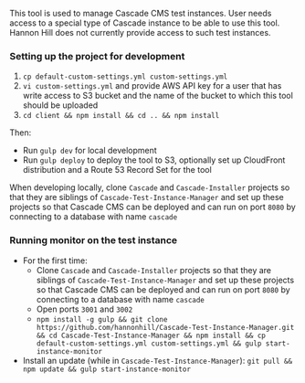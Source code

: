 This tool is used to manage Cascade CMS test instances. User needs access to a special type of Cascade instance to be able to use this tool. 
Hannon Hill does not currently provide access to such test instances. 

### Setting up the project for development

1. `cp default-custom-settings.yml custom-settings.yml`
2. `vi custom-settings.yml` and provide AWS API key for a user that has write access to S3 bucket and the name of the bucket to which this tool should be uploaded
3. `cd client && npm install && cd .. && npm install`

Then:

- Run `gulp dev` for local development
- Run `gulp deploy` to deploy the tool to S3, optionally set up CloudFront distribution and a Route 53 Record Set for the tool

When developing locally, clone `Cascade` and `Cascade-Installer` projects so that they are siblings of `Cascade-Test-Instance-Manager` and set up these projects so that Cascade CMS can be deployed and can run on port `8080` by connecting to a database with name `cascade`


### Running monitor on the test instance

- For the first time: 
  - Clone `Cascade` and `Cascade-Installer` projects so that they are siblings of `Cascade-Test-Instance-Manager` and set up these projects so that Cascade CMS can be deployed and can run on port `8080` by connecting to a database with name `cascade`
  - Open ports `3001` and `3002`
  - `npm install -g gulp && git clone https://github.com/hannonhill/Cascade-Test-Instance-Manager.git && cd Cascade-Test-Instance-Manager && npm install && cp default-custom-settings.yml custom-settings.yml && gulp start-instance-monitor`
- Install an update (while in `Cascade-Test-Instance-Manager`): `git pull && npm update && gulp start-instance-monitor`

